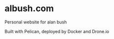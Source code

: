 albush.com
==========

Personal website for alan bush

Built with Pelican, deployed by Docker and Drone.io
